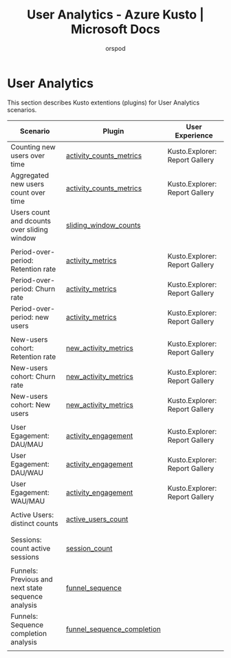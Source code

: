 ﻿---
title: User Analytics - Azure Kusto | Microsoft Docs
description: This article describes User Analytics in Azure Kusto.
author: orspod
ms.author: v-orspod
ms.reviewer: mblythe
ms.service: kusto
ms.topic: reference
ms.date: 09/24/2018
---
# User Analytics

This section describes Kusto extentions (plugins) for User Analytics scenarios.

|Scenario|Plugin|User Experience|
|--------|------|---------------|
| Counting new users over time | [activity_counts_metrics](activity-counts-metrics-plugin.md)|Kusto.Explorer: Report Gallery|
| Aggregated new users count over time | [activity_counts_metrics](activity-counts-metrics-plugin.md)|Kusto.Explorer: Report Gallery|
| Users count and dcounts over sliding window | [sliding_window_counts](sliding-window-counts-plugin.md)||
||||
| Period-over-period: Retention rate | [activity_metrics](activity-metrics-plugin.md)|Kusto.Explorer: Report Gallery|
| Period-over-period: Churn rate | [activity_metrics](activity-metrics-plugin.md)|Kusto.Explorer: Report Gallery|
| Period-over-period: new users| [activity_metrics](activity-metrics-plugin.md)|Kusto.Explorer: Report Gallery|
||||
| New-users cohort: Retention rate | [new_activity_metrics](new-activity-metrics-plugin.md)|Kusto.Explorer: Report Gallery|
| New-users cohort: Churn rate  | [new_activity_metrics](new-activity-metrics-plugin.md)|Kusto.Explorer: Report Gallery|
| New-users cohort: New users | [new_activity_metrics](new-activity-metrics-plugin.md)|Kusto.Explorer: Report Gallery|
||||
|User Egagement: DAU/MAU|[activity_engagement](activity-engagement-plugin.md)|Kusto.Explorer: Report Gallery|
|User Egagement: DAU/WAU|[activity_engagement](activity-engagement-plugin.md)|Kusto.Explorer: Report Gallery|
|User Egagement: WAU/MAU|[activity_engagement](activity-engagement-plugin.md)|Kusto.Explorer: Report Gallery|
||||
|Active Users: distinct counts |[active_users_count](active-users-count-plugin.md)||
||||
||||
|Sessions: count active sessions|[session_count](session-count-plugin.md)||
||||
|Funnels: Previous and next state sequence analysis | [funnel_sequence](funnel-sequence-plugin.md)||
|Funnels: Sequence completion analysis|[funnel_sequence_completion](funnel-sequence-completion-plugin.md)||
||||